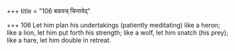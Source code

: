 +++
title = "106 बकवच् चिन्तयेद्"

+++
106	Let him plan his undertakings (patiently meditating) like a heron; like a lion, let him put forth his strength; like a wolf, let him snatch (his prey); like a hare, let him double in retreat.